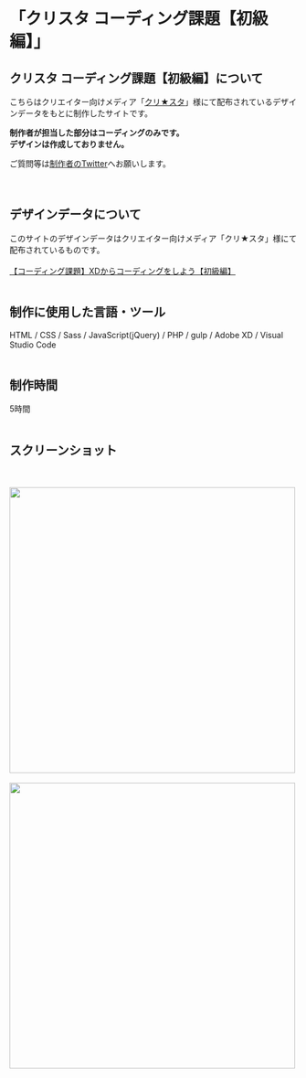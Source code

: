 # 「クリスタ コーディング課題【初級編】」

## クリスタ コーディング課題【初級編】について
こちらはクリエイター向けメディア「[クリ★スタ](https://crestadesign.org/)」様にて配布されているデザインデータをもとに制作したサイトです。

**制作者が担当した部分はコーディングのみです。<br>
デザインは作成しておりません。**

ご質問等は[制作者のTwitter](https://twitter.com/foolish_pine)へお願いします。<br>
<br>
<br>

## デザインデータについて
このサイトのデザインデータはクリエイター向けメディア「クリ★スタ」様にて配布されているものです。<br>
<br>
[【コーディング課題】XDからコーディングをしよう【初級編】](https://crestadesign.org/cording-first/)
<br>
<br>

## 制作に使用した言語・ツール
HTML / CSS / Sass / JavaScript(jQuery) / PHP / gulp / Adobe XD / Visual Studio Code
<br>
<br>

## 制作時間
5時間
<br>
<br>

## スクリーンショット
<br>
<br>
<img src="https://github.com/foolish-pine/Cresta_beginner/blob/master/src/img/cresta1_pc.png?raw=true" width=500px>
<br>
<br>
<img src="https://github.com/foolish-pine/Cresta_beginner/blob/master/src/img/cresta1_sp.png?raw=true" width=500px>
<br>
<br>
